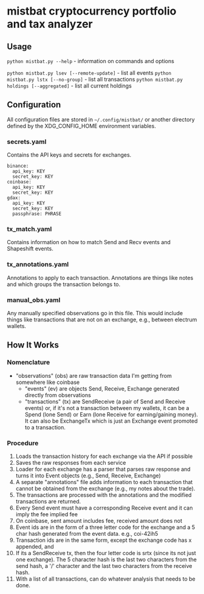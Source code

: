 # mistbat cryptocurrency portfolio and tax analyzer
## Usage
`python mistbat.py --help` - information on commands and options

`python mistbat.py lsev [--remote-update]` - list all events
`python mistbat.py lstx [--no-group]` - list all transactions
`python mistbat.py holdings [--aggregated]` - list all current holdings

## Configuration
All configuration files are stored in `~/.config/mistbat/` or another directory defined by the XDG_CONFIG_HOME environment variables.

### secrets.yaml
Contains the API keys and secrets for exchanges.
```
binance:
  api_key: KEY
  secret_key: KEY
coinbase:
  api_key: KEY
  secret_key: KEY
gdax:
  api_key: KEY
  secret_key: KEY
  passphrase: PHRASE
```

### tx_match.yaml
Contains information on how to match Send and Recv events and Shapeshift events.

### tx_annotations.yaml
Annotations to apply to each transaction. Annotations are things like notes and which groups the transaction belongs to.

### manual_obs.yaml
Any manually specified observations go in this file. This would include things like transactions that are not on an exchange, e.g., between electrum wallets.

## How It Works
### Nomenclature 
- "observations" (obs) are raw transaction data I'm getting from somewhere like coinbase
  - "events" (ev) are objects Send, Receive, Exchange generated directly from observations
  - "transactions" (tx) are SendReceive (a pair of Send and Receive events) or, if it's not a transaction between my wallets, it can be a Spend (lone Send) or Earn (lone Receive for earning/gaining money). It can also be ExchangeTx which is just an Exchange event promoted to a transaction.

### Procedure
1. Loads the transaction history for each exchange via the API if possible
2. Saves the raw responses from each service
3. Loader for each exchange has a parser that parses raw response and turns it into Event objects (e.g., Send, Receive, Exchange)
  5. A separate "annotations" file adds information to each transaction that cannot be obtained from the exchange (e.g., my notes about the trade).
6. The transactions are processed with the annotations and the modified transactions are returned.
7. Every Send event must have a corresponding Receive event and it can imply the fee
implied fee
8. On coinbase, sent amount includes fee, received amount does not
9. Event ids are in the form of a three letter code for the exchange and a 5 char hash generated from the event data. e.g., coi-42ih5 
10. Transaction ids are in the same form, except the exchange code has x appended, and 
11. If its a SendReceive tx, then the four letter code is srtx (since its not just one exchange). The 5 character hash is the last two characters from the send hash, a '/' character and the last two characters from the receive hash.
12. With a list of all transactions, can do whatever analysis that needs to be done.
